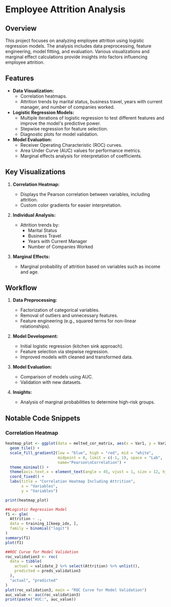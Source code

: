 # Employee Attrition Analysis

## Overview
This project focuses on analyzing employee attrition using logistic regression models. The analysis includes data preprocessing, feature engineering, model fitting, and evaluation. Various visualizations and marginal effect calculations provide insights into factors influencing employee attrition.

## Features
- **Data Visualization:**
  - Correlation heatmaps.
  - Attrition trends by marital status, business travel, years with current manager, and number of companies worked.
- **Logistic Regression Models:**
  - Multiple iterations of logistic regression to test different features and improve the model's predictive power.
  - Stepwise regression for feature selection.
  - Diagnostic plots for model validation.
- **Model Evaluation:**
  - Receiver Operating Characteristic (ROC) curves.
  - Area Under Curve (AUC) values for performance metrics.
  - Marginal effects analysis for interpretation of coefficients.

## Key Visualizations
1. **Correlation Heatmap:**
   - Displays the Pearson correlation between variables, including attrition.
   - Custom color gradients for easier interpretation.

2. **Individual Analysis:**
   - Attrition trends by:
     - Marital Status
     - Business Travel
     - Years with Current Manager
     - Number of Companies Worked

3. **Marginal Effects:**
   - Marginal probability of attrition based on variables such as income and age.

## Workflow
1. **Data Preprocessing:**
   - Factorization of categorical variables.
   - Removal of outliers and unnecessary features.
   - Feature engineering (e.g., squared terms for non-linear relationships).

2. **Model Development:**
   - Initial logistic regression (kitchen sink approach).
   - Feature selection via stepwise regression.
   - Improved models with cleaned and transformed data.

3. **Model Evaluation:**
   - Comparison of models using AUC.
   - Validation with new datasets.

4. **Insights:**
   - Analysis of marginal probabilities to determine high-risk groups.

## Notable Code Snippets
### Correlation Heatmap
```r
heatmap_plot <- ggplot(data = melted_cor_matrix, aes(x = Var1, y = Var2, fill = value)) +
  geom_tile() +
  scale_fill_gradient2(low = "blue", high = "red", mid = "white", 
                       midpoint = 0, limit = c(-1, 1), space = "Lab", 
                       name="Pearson\nCorrelation") +
  theme_minimal() + 
  theme(axis.text.x = element_text(angle = 45, vjust = 1, size = 12, hjust = 1)) +
  coord_fixed() +
  labs(title = "Correlation Heatmap Including Attrition",
       x = "Variables",
       y = "Variables")

print(heatmap_plot)

##Logistic Regression Model
f1 <- glm(
  Attrition ~ ., 
  data = training_1[keep_idx, ],
  family = binomial("logit")
)
summary(f1)
plot(f1)

##ROC Curve for Model Validation
roc_validation3 <- roc(
  data = tibble(
    actual = validate_2 %>% select(Attrition) %>% unlist(),
    predicted = preds_validation3
  ), 
  "actual", "predicted"
)
plot(roc_validation3, main = "ROC Curve for Model Validation")
auc_value <- auc(roc_validation3) 
print(paste("AUC:", auc_value))
